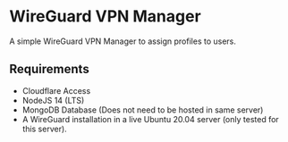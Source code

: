 # WireGuard VPN Manager

A simple WireGuard VPN Manager to assign profiles to users.

## Requirements

- Cloudflare Access
- NodeJS 14 (LTS)
- MongoDB Database (Does not need to be hosted in same server)
- A WireGuard installation in a live Ubuntu 20.04 server (only tested for this server).
